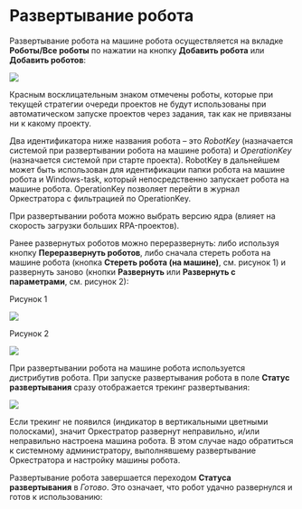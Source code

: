 # Развертывание робота

Развертывание робота на машине робота осуществляется на вкладке **Роботы/Все роботы** по нажатии на кнопку **Добавить робота** или **Добавить роботов**:  

![](../../../orchestrator-new/resources/orchestrator-user/deploy-robot1.PNG)

Красным восклицательным знаком отмечены роботы, которые при текущей стратегии очереди проектов не будут использованы при автоматическом запуске проектов через задания, так как не привязаны ни к какому проекту.

Два идентификатора ниже названия робота – это *RobotKey* (назначается системой при развертывании робота на машине робота) и *OperationKey* (назначается системой при старте проекта). RobotKey в дальнейшем может быть использован для идентификации папки робота на машине робота и Windows-task, который непосредственно запускает робота на машине робота. OperationKey позволяет перейти в журнал Оркестратора с фильтрацией по OperationKey.

При развертывании робота можно выбрать версию ядра (влияет на скорость загрузки больших RPA-проектов).

Ранее развернутых роботов можно переразвернуть: либо используя кнопку **Переразвернуть роботов**, либо сначала стереть робота на машине робота (кнопка **Стереть робота (на машине)**, см. рисунок 1) и развернуть заново (кнопки **Развернуть** или **Развернуть с параметрами**, см. рисунок 2):

Рисунок 1

![](../../../orchestrator-new/resources/orchestrator-user/deploy-robot2.PNG)

Рисунок 2

![](../../../orchestrator-new/resources/orchestrator-user/deploy-robot3.PNG)

При развертывании робота на машине робота используется дистрибутив робота. При запуске развертывания робота в поле **Статус развертывания** сразу отображается трекинг развертывания:

![](../../../orchestrator-new/resources/orchestrator-user/deploy-robot4.PNG)

Если трекинг не появился (индикатор в вертикальными цветными полосками), значит Оркестратор развернут неправильно, и/или неправильно настроена машина робота. В этом случае надо обратиться к системному администратору, выполнявшему развертывание Оркестратора и настройку машины робота.

Развертывание робота завершается переходом **Статуса развертывания** в *Готово*. Это означает, что робот удачно развернулся и готов к использованию:



